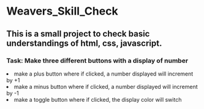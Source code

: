 # Weavers_Skill_Check
## This is a small project to check basic understandings of html, css, javascript.
### Task: Make three different buttons with a display of number
<li>make a plus button where if clicked, a number displayed will increment by +1</li>
<li>make a minus button where if clicked, a number displayed will increment by -1</li>
<li>make a toggle button where if clicked, the display color will switch</li>

